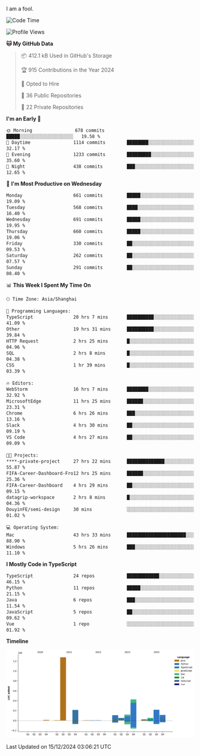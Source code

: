 I am a fool.

<!--START_SECTION:waka-->
![Code Time](http://img.shields.io/badge/Code%20Time-2%2C264%20hrs%2011%20mins-blue)

![Profile Views](http://img.shields.io/badge/Profile%20Views-4-blue)

**🐱 My GitHub Data** 

> 📦 412.1 kB Used in GitHub's Storage 
 > 
> 🏆 915 Contributions in the Year 2024
 > 
> 💼 Opted to Hire
 > 
> 📜 36 Public Repositories 
 > 
> 🔑 22 Private Repositories 
 > 
**I'm an Early 🐤** 

```text
🌞 Morning                678 commits         █████░░░░░░░░░░░░░░░░░░░░   19.58 % 
🌆 Daytime                1114 commits        ████████░░░░░░░░░░░░░░░░░   32.17 % 
🌃 Evening                1233 commits        █████████░░░░░░░░░░░░░░░░   35.60 % 
🌙 Night                  438 commits         ███░░░░░░░░░░░░░░░░░░░░░░   12.65 % 
```
📅 **I'm Most Productive on Wednesday** 

```text
Monday                   661 commits         █████░░░░░░░░░░░░░░░░░░░░   19.09 % 
Tuesday                  568 commits         ████░░░░░░░░░░░░░░░░░░░░░   16.40 % 
Wednesday                691 commits         █████░░░░░░░░░░░░░░░░░░░░   19.95 % 
Thursday                 660 commits         █████░░░░░░░░░░░░░░░░░░░░   19.06 % 
Friday                   330 commits         ██░░░░░░░░░░░░░░░░░░░░░░░   09.53 % 
Saturday                 262 commits         ██░░░░░░░░░░░░░░░░░░░░░░░   07.57 % 
Sunday                   291 commits         ██░░░░░░░░░░░░░░░░░░░░░░░   08.40 % 
```


📊 **This Week I Spent My Time On** 

```text
🕑︎ Time Zone: Asia/Shanghai

💬 Programming Languages: 
TypeScript               20 hrs 7 mins       ██████████░░░░░░░░░░░░░░░   41.09 % 
Other                    19 hrs 31 mins      ██████████░░░░░░░░░░░░░░░   39.84 % 
HTTP Request             2 hrs 25 mins       █░░░░░░░░░░░░░░░░░░░░░░░░   04.96 % 
SQL                      2 hrs 8 mins        █░░░░░░░░░░░░░░░░░░░░░░░░   04.38 % 
CSS                      1 hr 39 mins        █░░░░░░░░░░░░░░░░░░░░░░░░   03.39 % 

🔥 Editors: 
WebStorm                 16 hrs 7 mins       ████████░░░░░░░░░░░░░░░░░   32.92 % 
MicrosoftEdge            11 hrs 25 mins      ██████░░░░░░░░░░░░░░░░░░░   23.31 % 
Chrome                   6 hrs 26 mins       ███░░░░░░░░░░░░░░░░░░░░░░   13.16 % 
Slack                    4 hrs 30 mins       ██░░░░░░░░░░░░░░░░░░░░░░░   09.19 % 
VS Code                  4 hrs 27 mins       ██░░░░░░░░░░░░░░░░░░░░░░░   09.09 % 

🐱‍💻 Projects: 
****-private-project     27 hrs 22 mins      ██████████████░░░░░░░░░░░   55.87 % 
FIFA-Career-Dashboard-Fro12 hrs 25 mins      ██████░░░░░░░░░░░░░░░░░░░   25.36 % 
FIFA-Career-Dashboard    4 hrs 29 mins       ██░░░░░░░░░░░░░░░░░░░░░░░   09.15 % 
datagrip-workspace       2 hrs 8 mins        █░░░░░░░░░░░░░░░░░░░░░░░░   04.36 % 
DouyinFE/semi-design     30 mins             ░░░░░░░░░░░░░░░░░░░░░░░░░   01.02 % 

💻 Operating System: 
Mac                      43 hrs 33 mins      ██████████████████████░░░   88.90 % 
Windows                  5 hrs 26 mins       ███░░░░░░░░░░░░░░░░░░░░░░   11.10 % 
```

**I Mostly Code in TypeScript** 

```text
TypeScript               24 repos            ████████████░░░░░░░░░░░░░   46.15 % 
Python                   11 repos            █████░░░░░░░░░░░░░░░░░░░░   21.15 % 
Java                     6 repos             ███░░░░░░░░░░░░░░░░░░░░░░   11.54 % 
JavaScript               5 repos             ██░░░░░░░░░░░░░░░░░░░░░░░   09.62 % 
Vue                      1 repo              ░░░░░░░░░░░░░░░░░░░░░░░░░   01.92 % 
```



**Timeline**

![Lines of Code chart](https://raw.githubusercontent.com/VeejaLiu/VeejaLiu/master/assets/bar_graph.png)


 Last Updated on 15/12/2024 03:06:21 UTC
<!--END_SECTION:waka-->
